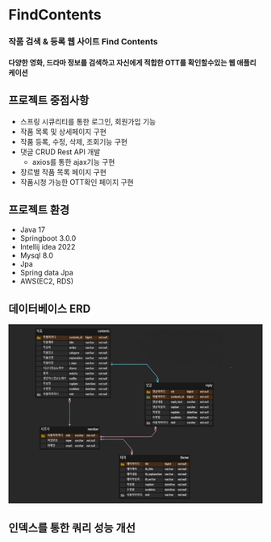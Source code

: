 ﻿# FindContents

### 작품 검색 & 등록 웹 사이트 Find Contents
#### 다양한 영화, 드라마 정보를 검색하고 자신에게 적합한 OTT를 확인할수있는 웹 애플리케이션


## 프로젝트 중점사항

+ 스프링 시큐리티를 통한 로그인, 회원가입 기능 
+ 작품 목록 및 상세페이지 구현
+ 작품 등록, 수정, 삭제, 조회기능 구현
+  댓글 CRUD Rest API 개발 
      + axios를 통한 ajax기능 구현
+ 장르별 작품 목록 페이지 구현
+ 작품시청 가능한 OTT확인 페이지 구현

## 프로젝트 환경
+ Java 17
+ Springboot 3.0.0
+ Intellij idea 2022
+ Mysql 8.0
+ Jpa
+ Spring data Jpa
+ AWS(EC2, RDS)

## 데이터베이스 ERD
![erd](https://github.com/dldmschldud/FindContents/blob/main/findcontentsERD.png)

## 인덱스를 통한 쿼리 성능 개선




